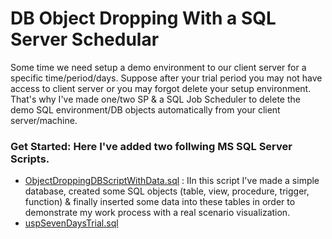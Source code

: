 # DB Object Dropping With a SQL Server Schedular
Some time we need setup a demo environment to our client server for a specific time/period/days. Suppose after your trial period you may not have access to client server or you may forgot delete your setup environment. That's why I've made one/two SP &amp; a SQL Job Scheduler to delete the demo SQL environment/DB objects automatically from your client server/machine.

### Get Started: Here I've added two follwing MS SQL Server Scripts.
-   [ObjectDroppingDBScriptWithData.sql](https://github.com/erajuahmed/DbObjectDroppingWithASchedular/blob/main/ObjectDroppingDBScriptWithData.sql) : IIn this script I've made a simple database, created some SQL objects (table, view, procedure, trigger, function) & finally inserted some data into these tables in order to demonstrate my work process with a real scenario visualization.  
-   [uspSevenDaysTrial.sql](https://github.com/erajuahmed/DbObjectDroppingWithASchedular/blob/main/uspSevenDaysTrial.sql)
